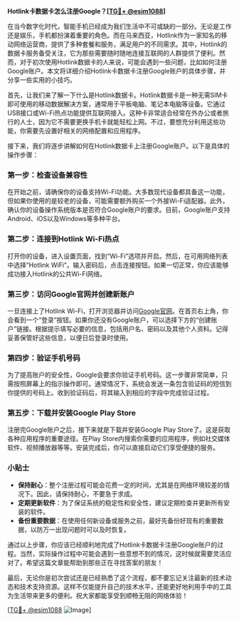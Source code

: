 **Hotlink卡数据卡怎么注册Google？[[TG💪+ @esim1088](https://t.me/s/esim1088)]**

在当今数字化时代，智能手机已经成为我们生活中不可或缺的一部分。无论是工作还是娱乐，手机都扮演着重要的角色。而在马来西亚，Hotlink作为一家知名的移动网络运营商，提供了多种套餐和服务，满足用户的不同需求。其中，Hotlink的数据卡服务备受关注，它为那些需要随时随地连接互联网的人群提供了便利。然而，对于初次使用Hotlink数据卡的人来说，可能会遇到一些问题，比如如何注册Google账户。本文将详细介绍Hotlink卡数据卡注册Google账户的具体步骤，并分享一些实用的小技巧。

首先，让我们来了解一下什么是Hotlink数据卡。Hotlink数据卡是一种无需SIM卡即可使用的移动数据解决方案，通常用于平板电脑、笔记本电脑等设备。它通过USB接口或Wi-Fi热点功能提供互联网接入。这种卡非常适合经常在外办公或者旅行的人士，因为它不需要更换手机卡就能轻松上网。不过，要想充分利用这些功能，你需要先设置好相关的网络配置和应用程序。

接下来，我们将逐步讲解如何在Hotlink数据卡上注册Google账户。以下是具体的操作步骤：

### 第一步：检查设备兼容性

在开始之前，请确保你的设备支持Wi-Fi功能。大多数现代设备都具备这一功能，但如果你使用的是较老的设备，可能需要额外购买一个外接Wi-Fi适配器。此外，确认你的设备操作系统版本是否符合Google账户的要求。目前，Google账户支持Android、iOS以及Windows等多种平台。

### 第二步：连接到Hotlink Wi-Fi热点

打开你的设备，进入设置页面，找到“Wi-Fi”选项并开启。然后，在可用网络列表中选择“Hotlink WiFi”。输入密码后，点击连接按钮。如果一切正常，你应该能够成功接入Hotlink的公共Wi-Fi网络。

### 第三步：访问Google官网并创建新账户

一旦连接上了Hotlink Wi-Fi，打开浏览器并访问[Google官网](https://www.google.com)。在首页右上角，你会看到一个“登录”按钮。如果你还没有Google账户，可以选择下方的“创建账户”链接。根据提示填写必要的信息，包括用户名、密码以及其他个人资料。记得妥善保管好这些信息，以便日后登录时使用。

### 第四步：验证手机号码

为了提高账户的安全性，Google会要求你验证手机号码。这一步骤非常简单，只需按照屏幕上的指示操作即可。通常情况下，系统会发送一条包含验证码的短信到你提供的号码上。收到验证码后，将其输入到相应的字段中完成验证过程。

### 第五步：下载并安装Google Play Store

注册完Google账户之后，接下来就是下载并安装Google Play Store了。这是获取各种应用程序的重要途径。在Play Store内搜索你需要的应用程序，例如社交媒体软件、视频播放器等等。安装完成后，你可以直接启动它们享受便捷的服务。

### 小贴士

- **保持耐心**：整个注册过程可能会花费一定的时间，尤其是在网络环境较差的情况下。因此，请保持耐心，不要急于求成。
- **定期更新软件**：为了保证系统的稳定性和安全性，建议定期检查并更新所有安装的软件。
- **备份重要数据**：在使用任何新设备或服务之前，最好先备份好现有的重要数据，以防万一出现问题时可以及时恢复。

通过以上步骤，你应该已经顺利地完成了Hotlink卡数据卡注册Google账户的过程。当然，实际操作过程中可能会遇到一些意想不到的情况，这时候就需要灵活应对了。希望这篇文章能帮助到那些正在寻找答案的朋友！

最后，无论你是初次尝试还是已经熟悉了这个流程，都不要忘记关注最新的技术动态和技术支持资源。这样不仅能提升自己的技术水平，还能更好地利用手中的工具为生活带来更多的便利。祝大家都能享受到顺畅无阻的网络体验！

[[TG💪+ @esim1088](https://t.me/s/esim1088) ![Image](https://i.postimg.cc/4NQfJmqS/Snipaste-2025-05-13-00-14-12.png)]